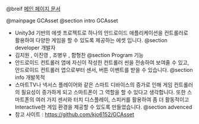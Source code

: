 ﻿@breif <a href="index.html">메인 페이지 문서</a>

@mainpage   GCAsset
@section intro GCAsset
 - Unity3d 기반의 에셋 프로젝트로 하나의 안드로이드 애플리케이션을 컨트롤러로 활용하여 다양한 게임을 할 수 있도록 제공하는 에셋 입니다.
@section developer 개발자
 - 김지원 , 이진영 , 조병우 , 함형찬
@section   Program 기능
 - 안드로이드 컨트롤러 앱에 자신이 작성한 컨트롤러 씬을 전송하여 보여줄 수 있고, 안드로이드 컨트롤러 앱으로부터 센서, 버튼 이벤트를 받을 수 있습니다.
@section info 개발목적
 - 스마트TV나 넥서스 플레이어와 같은 스마트 디바이스의 증가로 인해 게임 컨트롤러의 필요성이 증가하게 되고 스마트폰이 그 역할을 할 수 있다고 생각합니다. 또한 스마트폰의 여러 가지 센서와 터치 디스플레이, 스피커를 활용하여 좀 더 활동적이고 Interactive한 게임 환경을 제공할 수 있도록 만들었습니다.
@section advenced 
 - 참고 사이트 : https://github.com/kjo6152/GCAsset